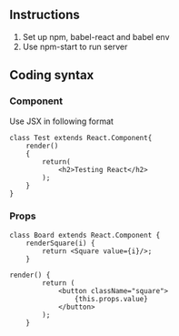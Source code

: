 ## Instructions
1. Set up npm, babel-react and babel env
2. Use npm-start to run server
## Coding syntax
### Component
Use JSX in following format
```
class Test extends React.Component{
    render()
    {
        return(
            <h2>Testing React</h2>
        );
    }
}
``` 
### Props
```
class Board extends React.Component {
    renderSquare(i) {
        return <Square value={i}/>;
    }
    
render() {
        return (
            <button className="square">
                {this.props.value}
            </button>
        );
    }    
    
```    
